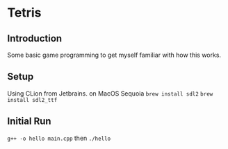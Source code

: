 # Tetris


## Introduction

Some basic game programming to get myself familiar with how this works.

## Setup

Using CLion from Jetbrains. on MacOS Sequoia
`brew install sdl2`
`brew install sdl2_ttf`

## Initial Run
`g++ -o hello main.cpp`
then
`./hello`


